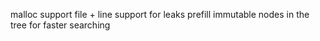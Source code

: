 malloc support
file + line support for leaks
prefill immutable nodes in the tree for faster searching

